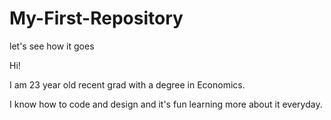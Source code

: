 # My-First-Repository
let's see how it goes

Hi!

I am 23 year old recent grad with a degree in Economics.

I know how to code and design and it's fun learning more about it everyday.

